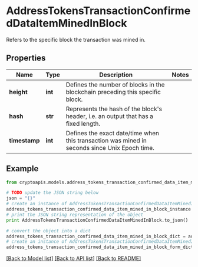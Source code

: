 # AddressTokensTransactionConfirmedDataItemMinedInBlock

Refers to the specific block the transaction was mined in.

## Properties
Name | Type | Description | Notes
------------ | ------------- | ------------- | -------------
**height** | **int** | Defines the number of blocks in the blockchain preceding this specific block. | 
**hash** | **str** | Represents the hash of the block&#39;s header, i.e. an output that has a fixed length. | 
**timestamp** | **int** | Defines the exact date/time when this transaction was mined in seconds since Unix Epoch time. | 

## Example

```python
from cryptoapis.models.address_tokens_transaction_confirmed_data_item_mined_in_block import AddressTokensTransactionConfirmedDataItemMinedInBlock

# TODO update the JSON string below
json = "{}"
# create an instance of AddressTokensTransactionConfirmedDataItemMinedInBlock from a JSON string
address_tokens_transaction_confirmed_data_item_mined_in_block_instance = AddressTokensTransactionConfirmedDataItemMinedInBlock.from_json(json)
# print the JSON string representation of the object
print AddressTokensTransactionConfirmedDataItemMinedInBlock.to_json()

# convert the object into a dict
address_tokens_transaction_confirmed_data_item_mined_in_block_dict = address_tokens_transaction_confirmed_data_item_mined_in_block_instance.to_dict()
# create an instance of AddressTokensTransactionConfirmedDataItemMinedInBlock from a dict
address_tokens_transaction_confirmed_data_item_mined_in_block_form_dict = address_tokens_transaction_confirmed_data_item_mined_in_block.from_dict(address_tokens_transaction_confirmed_data_item_mined_in_block_dict)
```
[[Back to Model list]](../README.md#documentation-for-models) [[Back to API list]](../README.md#documentation-for-api-endpoints) [[Back to README]](../README.md)


